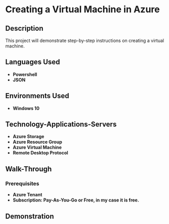  <h1>Creating a Virtual Machine in Azure</h1>

 <h2>Description</h2>
This project will demonstrate step-by-step instructions on creating a virtual machine.
<br />
<h2>Languages Used</h2>

 - <b>Powershell</b>
 - <b>JSON</b>
 
 <h2>Environments Used</h2>
 
 - <b>Windows 10</b>

<h2>Technology-Applications-Servers</h2>

- <b>Azure Storage</b>
- <b>Azure Resource Group</b>
- <b>Azure Virtual Machine</b>
- <b>Remote Desktop Protocol</b>

<h2>Walk-Through</h2>

<h3> Prerequisites </h3>

- <b>Azure Tenant</b>
- <b>Subscription: Pay-As-You-Go or Free, in my case it is free.</b>


<h2>Demonstration</h2>
 
